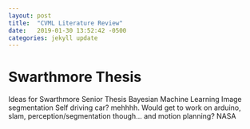 ```yaml
---
layout: post
title:  "CVML Literature Review"
date:   2019-01-30 13:52:42 -0500
categories: jekyll update
---
```


# Swarthmore Thesis
Ideas for Swarthmore Senior Thesis
Bayesian Machine Learning
Image segmentation
Self driving car? mehhhh. Would get to work on arduino, slam, perception/segmentation though... and motion planning?
NASA

